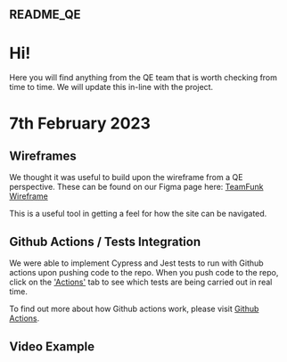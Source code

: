 ## README_QE

# Hi!
Here you will find anything from the QE team that
is worth checking from time to time. 
We will update this in-line with the project.

# 7th February 2023

## Wireframes

We thought it was useful to build upon the wireframe from a QE perspective. These can be found on our Figma page here: 
[TeamFunk Wireframe](https://www.figma.com/file/qoltHqedBLzVWs1RozvMK6/Team_Funk_Page_Nav_QE?node-id=0%3A1&t=WbmmjJiXHF7fku98-1) 

This is a useful tool in getting a feel for how the site can be navigated.

## Github Actions / Tests Integration

We were able to implement Cypress and Jest tests to run with Github actions upon pushing code to the repo.
When you push code to the repo, click on the ['Actions'](https://github.com/codermacleod/teamFunk/actions) tab to see which tests are being carried out in real time.

To find out more about how Github actions work, please visit [Github Actions](https://github.com/features/actions).

## Video Example


